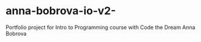# anna-bobrova-io-v2-

Portfolio project for Intro to Programming course with Code the Dream
Anna Bobrova
